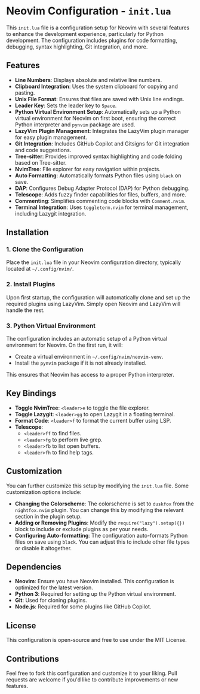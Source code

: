 # Neovim Configuration - `init.lua`

This `init.lua` file is a configuration setup for Neovim with several features to enhance the development experience, particularly for Python development. The configuration includes plugins for code formatting, debugging, syntax highlighting, Git integration, and more.

## Features

- **Line Numbers**: Displays absolute and relative line numbers.
- **Clipboard Integration**: Uses the system clipboard for copying and pasting.
- **Unix File Format**: Ensures that files are saved with Unix line endings.
- **Leader Key**: Sets the leader key to `Space`.
- **Python Virtual Environment Setup**: Automatically sets up a Python virtual environment for Neovim on first boot, ensuring the correct Python interpreter and `pynvim` package are used.
- **LazyVim Plugin Management**: Integrates the LazyVim plugin manager for easy plugin management.
- **Git Integration**: Includes GitHub Copilot and Gitsigns for Git integration and code suggestions.
- **Tree-sitter**: Provides improved syntax highlighting and code folding based on Tree-sitter.
- **NvimTree**: File explorer for easy navigation within projects.
- **Auto Formatting**: Automatically formats Python files using `black` on save.
- **DAP**: Configures Debug Adapter Protocol (DAP) for Python debugging.
- **Telescope**: Adds fuzzy finder capabilities for files, buffers, and more.
- **Commenting**: Simplifies commenting code blocks with `Comment.nvim`.
- **Terminal Integration**: Uses `toggleterm.nvim` for terminal management, including Lazygit integration.

## Installation

### 1. Clone the Configuration

Place the `init.lua` file in your Neovim configuration directory, typically located at `~/.config/nvim/`.

### 2. Install Plugins

Upon first startup, the configuration will automatically clone and set up the required plugins using LazyVim. Simply open Neovim and LazyVim will handle the rest.

### 3. Python Virtual Environment

The configuration includes an automatic setup of a Python virtual environment for Neovim. On the first run, it will:

- Create a virtual environment in `~/.config/nvim/neovim-venv`.
- Install the `pynvim` package if it is not already installed.

This ensures that Neovim has access to a proper Python interpreter.

## Key Bindings

- **Toggle NvimTree**: `<leader>e` to toggle the file explorer.
- **Toggle Lazygit**: `<leader>gg` to open Lazygit in a floating terminal.
- **Format Code**: `<leader>f` to format the current buffer using LSP.
- **Telescope**:
  - `<leader>ff` to find files.
  - `<leader>fg` to perform live grep.
  - `<leader>fb` to list open buffers.
  - `<leader>fh` to find help tags.

## Customization

You can further customize this setup by modifying the `init.lua` file. Some customization options include:

- **Changing the Colorscheme**: The colorscheme is set to `duskfox` from the `nightfox.nvim` plugin. You can change this by modifying the relevant section in the plugin setup.
- **Adding or Removing Plugins**: Modify the `require("lazy").setup({})` block to include or exclude plugins as per your needs.
- **Configuring Auto-formatting**: The configuration auto-formats Python files on save using `black`. You can adjust this to include other file types or disable it altogether.

## Dependencies

- **Neovim**: Ensure you have Neovim installed. This configuration is optimized for the latest version.
- **Python 3**: Required for setting up the Python virtual environment.
- **Git**: Used for cloning plugins.
- **Node.js**: Required for some plugins like GitHub Copilot.

## License

This configuration is open-source and free to use under the MIT License.

## Contributions

Feel free to fork this configuration and customize it to your liking. Pull requests are welcome if you'd like to contribute improvements or new features.
